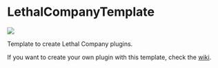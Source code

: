 # LethalCompanyTemplate

[![](https://img.shields.io/badge/CatsArmy-Template-blue?logo=thunderstore)](https://thunderstore.io/c/lethal-company/p/CatsArmy/Template/)

Template to create Lethal Company plugins.

If you want to create your own plugin with this template, check the [wiki](https://github.com/Distractic/LethalCompanyTemplate/wiki).

